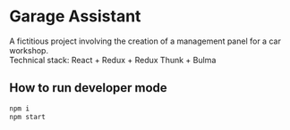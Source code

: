 # Garage Assistant
A fictitious project involving the creation of a management panel for a car workshop.  
Technical stack: React + Redux + Redux Thunk + Bulma

## How to run developer mode

```javascript
npm i
npm start
```
